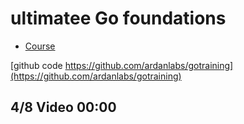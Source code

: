 # ultimatee Go foundations

- [Course](https://courses.ardanlabs.com/courses/take/ultimate-go/lessons/7342434-1-2-productivity-vs-performance)

[github code https://github.com/ardanlabs/gotraining](https://github.com/ardanlabs/gotraining)

## 4/8 Video 00:00
